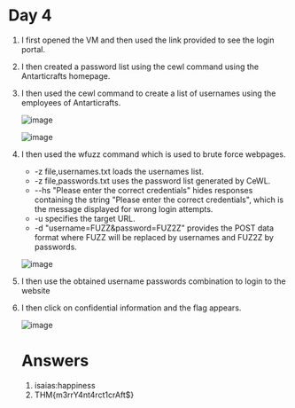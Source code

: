 # Day 4

1) I first opened the VM and then used the link provided to see the login portal.
2) I then created a password list using the cewl command using the Antarticrafts homepage.
3) I then used the cewl command to create a list of usernames using the employees of Antarticrafts.

   ![image](https://github.com/aghogwarts/JTP23-WriteUps/assets/149099858/9879341a-0b38-48b9-947e-1b75c95801fc)

   ![image](https://github.com/aghogwarts/JTP23-WriteUps/assets/149099858/3b305a73-a2bc-416b-9c83-4ad2f52f90a3)

4) I then used the wfuzz command which is used to brute force webpages.
   - -z file,usernames.txt loads the usernames list.
   -  -z file,passwords.txt uses the password list generated by CeWL.
   - --hs "Please enter the correct credentials" hides responses containing the string "Please enter the correct credentials", which is the message displayed for wrong login attempts.
   -  -u specifies the target URL.
   -  -d "username=FUZZ&password=FUZ2Z" provides the POST data format where FUZZ will be replaced by usernames and FUZ2Z by passwords.

   ![image](https://github.com/aghogwarts/JTP23-WriteUps/assets/149099858/9c4b2432-5cd1-432f-a188-8485aaf1d7fa)

5) I then use the obtained username passwords combination to login to the website
6) I then click on confidential information and the flag appears.

   ![image](https://github.com/aghogwarts/JTP23-WriteUps/assets/149099858/8a547869-efb2-429c-9cd6-d376448c030e)

   # Answers

   1) isaias:happiness
   2) THM{m3rrY4nt4rct1crAft$}



